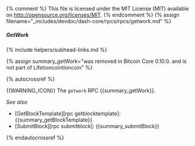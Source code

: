 {% comment %}
This file is licensed under the MIT License (MIT) available on
http://opensource.org/licenses/MIT.
{% endcomment %}
{% assign filename="_includes/devdoc/dash-core/rpcs/rpcs/getwork.md" %}

##### GetWork
{% include helpers/subhead-links.md %}

{% assign summary_getWork="was removed in Bitcoin Core 0.10.0. and is not part of Lifetioncointioncoin" %}

<!-- __ -->

{% autocrossref %}

{{WARNING_ICON}} The `getwork` RPC {{summary_getWork}}.

*See also*

* [GetBlockTemplate][rpc getblocktemplate]: {{summary_getBlockTemplate}}
* [SubmitBlock][rpc submitblock]: {{summary_submitBlock}}

{% endautocrossref %}
